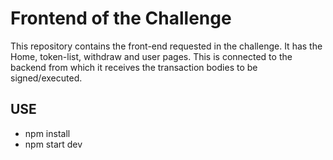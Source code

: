 # Frontend of the Challenge

This repository contains the front-end requested in the challenge. It has the Home, token-list, withdraw and user pages. This is connected to the backend from which it receives the transaction bodies to be signed/executed.

## USE
- npm install
- npm start dev
